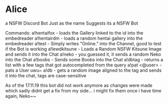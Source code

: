 # Alice
a NSFW Discord Bot
Just as the name Suggests its a NSFW Bot

Commands:
  a!hentaifox <id>
    - loads the Gallery linked to the id into the embedreader
  a!hentairdm
    - loads a random hentai gallery into the embedreader
  a!test
    - Simply writes "Online." into the Channel, good to test if the Bot is working
  a!lewdkitsune
    - Loads a Random NSFW Kitsune Image and sends it into the Chat
  a!neko
    - you guessed it, it sends a random Neko into the Chat
  a!boobs
    - Sends some Boobs into the Chat
  a!dbtag <query>
    - returns a list with a few tags that got autocompleted from the query
  a!pat <@user>
    - pats a User uwu~
  a!db <tag>
    - gets a random image aligned to the tag and sends it into the chat, tags are case-sensitive
    
    
As of the 17.11.19 this bot did not work anymore as changes were made which sadly didnt get a fix
from my side... i might fix them once i have time again, Neko~~
